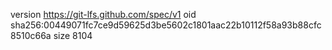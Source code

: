 version https://git-lfs.github.com/spec/v1
oid sha256:00449071fc7ce9d59625d3be5602c1801aac22b10112f58a93b88cfc8510c66a
size 8104
